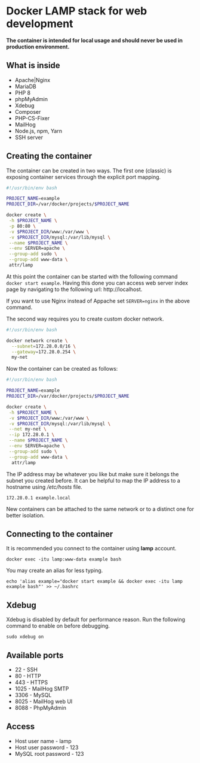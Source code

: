 # Docker LAMP stack for web development
**The container is intended for local usage and should never be used in production environment.**

## What is inside
* Apache|Nginx
* MariaDB
* PHP 8
* phpMyAdmin
* Xdebug
* Composer
* PHP-CS-Fixer
* MailHog
* Node.js, npm, Yarn
* SSH server

## Creating the container
The container can be created in two ways. The first one (classic) is exposing container services through the explicit port mapping.
```bash
#!/usr/bin/env bash

PROJECT_NAME=example
PROJECT_DIR=/var/docker/projects/$PROJECT_NAME

docker create \
 -h $PROJECT_NAME \
 -p 80:80 \
 -v $PROJECT_DIR/www:/var/www \
 -v $PROJECT_DIR/mysql:/var/lib/mysql \
 --name $PROJECT_NAME \
 --env SERVER=apache \
 --group-add sudo \
 --group-add www-data \
 attr/lamp
```
At this point the container can be started with the following command `docker start example`.
Having this done you can access web server index page by navigating to the following url: http://localhost.

If you want to use Nginx instead of Appache set `SERVER=nginx` in the above command.

The second way requires you to create custom docker network.
```bash
#!/usr/bin/env bash

docker network create \
  --subnet=172.28.0.0/16 \
  --gateway=172.28.0.254 \
  my-net
```
Now the container can be created as follows:
```bash
#!/usr/bin/env bash

PROJECT_NAME=example
PROJECT_DIR=/var/docker/projects/$PROJECT_NAME

docker create \
 -h $PROJECT_NAME \
 -v $PROJECT_DIR/www:/var/www \
 -v $PROJECT_DIR/mysql:/var/lib/mysql \
 --net my-net \
 --ip 172.28.0.1 \
 --name $PROJECT_NAME \
 --env SERVER=apache \
 --group-add sudo \
 --group-add www-data \
  attr/lamp
```
The IP address may be whatever you like but make sure it belongs the subnet you created before. It can be helpful to map the IP address to a hostname using _/etc/hosts_ file.
```
172.28.0.1 example.local
```
New containers can be attached to the same network or to a distinct one for better isolation.

## Connecting to the container
It is recommended you connect to the container using **lamp** account.
```
docker exec -itu lamp:www-data example bash
```

You may create an alias for less typing.
```
echo 'alias example="docker start example && docker exec -itu lamp example bash"' >> ~/.bashrc
```

## Xdebug
Xdebug is disabled by default for performance reason. Run the following
command to enable on before debugging.
```
sudo xdebug on
```

## Available ports
* 22 - SSH
* 80 - HTTP
* 443 - HTTPS
* 1025 - MailHog SMTP
* 3306 - MySQL
* 8025 - MailHog web UI
* 8088 - PhpMyAdmin

## Access
* Host user name - lamp
* Host user password - 123
* MySQL root password - 123

